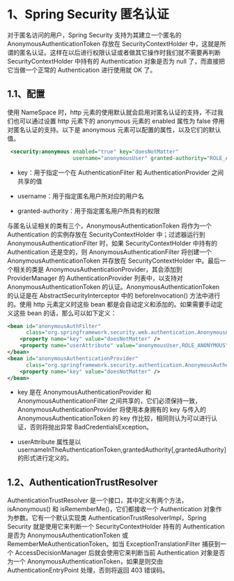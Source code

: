 # 1、Spring Security 匿名认证

对于匿名访问的用户，Spring Security 支持为其建立一个匿名的 AnonymousAuthenticationToken 存放在 SecurityContextHolder 中，这就是所谓的匿名认证。这样在以后进行权限认证或者做其它操作时我们就不需要再判断 SecurityContextHolder 中持有的 Authentication 对象是否为 null 了，而直接把它当做一个正常的 Authentication 进行使用就 OK 了。

## 1.1、配置

使用 NameSpace 时，http 元素的使用默认就会启用对匿名认证的支持，不过我们也可以通过设置 http 元素下的 anonymous 元素的 enabled 属性为 false 停用对匿名认证的支持。以下是 anonymous 元素可以配置的属性，以及它们的默认值。

```xml
 <security:anonymous enabled="true" key="doesNotMatter" 
                     username="anonymousUser" granted-authority="ROLE_ANONYMOUS"/>
```

- key：用于指定一个在 AuthenticationFilter 和 AuthenticationProvider 之间共享的值

- username：用于指定匿名用户所对应的用户名

- granted-authority：用于指定匿名用户所具有的权限

与匿名认证相关的类有三个，AnonymousAuthenticationToken 将作为一个 Authentication 的实例存放在 SecurityContextHolder 中；过滤器运行到 AnonymousAuthenticationFilter 时，如果 SecurityContextHolder 中持有的 Authentication 还是空的，则 AnonymousAuthenticationFilter 将创建一个 AnonymousAuthenticationToken 并存放在 SecurityContextHolder 中。最后一个相关的类是 AnonymousAuthenticationProvider，其会添加到 ProviderManager 的 AuthenticationProvider 列表中，以支持对 AnonymousAuthenticationToken 的认证。AnonymousAuthenticationToken 的认证是在 AbstractSecurityInterceptor 中的 beforeInvocation() 方法中进行的。使用 http 元素定义时这些 bean 都是会自动定义和添加的。如果需要手动定义这些 bean 的话，那么可以如下定义：

```xml
<bean id="anonymousAuthFilter"
      class="org.springframework.security.web.authentication.AnonymousAuthenticationFilter">
    <property name="key" value="doesNotMatter" />
    <property name="userAttribute" value="anonymousUser,ROLE_ANONYMOUS" />
</bean>
<bean id="anonymousAuthenticationProvider"
      class="org.springframework.security.authentication.AnonymousAuthenticationProvider">
    <property name="key" value="doesNotMatter" />
</bean>
```

- key 是在 AnonymousAuthenticationProvider 和 AnonymousAuthenticationFilter 之间共享的，它们必须保持一致，AnonymousAuthenticationProvider 将使用本身拥有的 key 与传入的 AnonymousAuthenticationToken 的 key 作比较，相同则认为可以进行认证，否则将抛出异常 BadCredentialsException。

- userAttribute 属性是以 usernameInTheAuthenticationToken,grantedAuthority[,grantedAuthority] 的形式进行定义的。

## 1.2、AuthenticationTrustResolver

AuthenticationTrustResolver 是一个接口，其中定义有两个方法，isAnonymous() 和 isRememberMe()，它们都接收一个 Authentication 对象作为参数。它有一个默认实现类 AuthenticationTrustResolverImpl，Spring Security 就是使用它来判断一个 SecurityContextHolder 持有的 Authentication 是否为 AnonymousAuthenticationToken 或 RememberMeAuthenticationToken。如当 ExceptionTranslationFilter 捕获到一个 AccessDecisionManager 后就会使用它来判断当前 Authentication 对象是否为一个 AnonymousAuthenticationToken，如果是则交由 AuthenticationEntryPoint 处理，否则将返回 403 错误码。